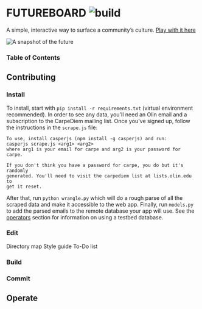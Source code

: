 # FUTUREBOARD ![build](https://travis-ci.org/aidankmcl/carpe-learning.svg?branch=master)
A simple, interactive way to surface a community’s culture.
[Play with it here](http://futureboard.herokuapp.com/)

![A snapshot of the future](https://github.com/aidankmcl/futureboard/blob/master/screenshots/futureboard.png)

<Add a bunch of cool pictures here>

### Table of Contents
## Contributing
### Install

To install, start with `pip install -r requirements.txt` (virtual environment recommended).
In order to see any data, you'll need an Olin email and a subscription to the CarpeDiem mailing list. Once you've signed up, follow the instructions in the `scrape.js` file:
```
To use, install casperjs (npm install -g casperjs) and run:
casperjs scrape.js <arg1> <arg2>
where arg1 is your email for carpe and arg2 is your password for carpe.

If you don't think you have a password for carpe, you do but it's randomly
generated. You'll need to visit the carpediem list at lists.olin.edu to
get it reset.
```

After that, run `python wrangle.py` which will do a rough parse of all the scraped data and make it accessible to the web app. Finally, run `models.py` to add the parsed emails to the remote database your app will use. See the [operators](#operators) section  for information on using a testbed database.

### Edit
Directory map
Style guide
To-Do list

### Build


### Commit

## Operate

